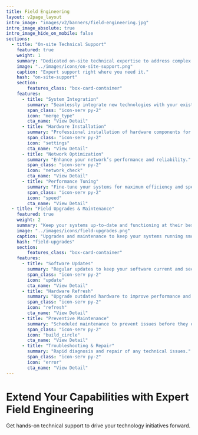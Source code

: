 ```yaml
---
title: Field Engineering
layout: v2page_layout
intro_image: "images/v2/banners/field-engineering.jpg"
intro_image_absolute: true
intro_image_hide_on_mobile: false
sections:
  - title: "On-site Technical Support"
    featured: true
    weight: 1
    summary: "Dedicated on-site technical expertise to address complex challenges."
    image: "../images/icons/on-site-support.png"
    caption: "Expert support right where you need it."
    hash: "on-site-support"
    section:
        features_class: "box-card-container"
    features:
      - title: "System Integration"
        summary: "Seamlessly integrate new technologies with your existing systems."
        span_class: "icon-serv py-2"
        icon: "merge_type"
        cta_name: "View Detail"
      - title: "Hardware Installation"
        summary: "Professional installation of hardware components for optimized performance."
        span_class: "icon-serv py-2"
        icon: "settings"
        cta_name: "View Detail"
      - title: "Network Optimization"
        summary: "Enhance your network’s performance and reliability."
        span_class: "icon-serv py-2"
        icon: "network_check"
        cta_name: "View Detail"
      - title: "Performance Tuning"
        summary: "Fine-tune your systems for maximum efficiency and speed."
        span_class: "icon-serv py-2"
        icon: "speed"
        cta_name: "View Detail"
  - title: "Field Upgrades & Maintenance"
    featured: true
    weight: 2
    summary: "Keep your systems up-to-date and functioning at their best with our field upgrade and maintenance services."
    image: "../images/icons/field-upgrades.png"
    caption: "Upgrades and maintenance to keep your systems running smoothly."
    hash: "field-upgrades"
    section:
        features_class: "box-card-container"
    features:
      - title: "Software Updates"
        summary: "Regular updates to keep your software current and secure."
        span_class: "icon-serv py-2"
        icon: "update"
        cta_name: "View Detail"
      - title: "Hardware Refresh"
        summary: "Upgrade outdated hardware to improve performance and reliability."
        span_class: "icon-serv py-2"
        icon: "refresh"
        cta_name: "View Detail"
      - title: "Preventive Maintenance"
        summary: "Scheduled maintenance to prevent issues before they occur."
        span_class: "icon-serv py-2"
        icon: "build_circle"
        cta_name: "View Detail"
      - title: "Troubleshooting & Repair"
        summary: "Rapid diagnosis and repair of any technical issues."
        span_class: "icon-serv py-2"
        icon: "error"
        cta_name: "View Detail"
---
```


# Extend Your Capabilities with Expert Field Engineering

Get hands-on technical support to drive your technology initiatives forward.